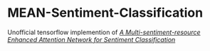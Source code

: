# MEAN-Sentiment-Classification
Unofficial tensorflow implemention of [*A Multi-sentiment-resource Enhanced Attention Network for Sentiment Classification*](https://arxiv.org/abs/1807.04990)

